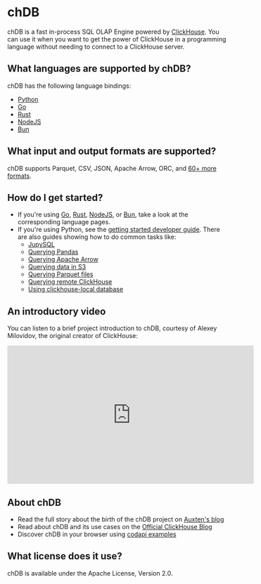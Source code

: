 
# chDB

chDB is a fast in-process SQL OLAP Engine powered by [ClickHouse](https://github.com/clickhouse/clickhouse).
You can use it when you want to get the power of ClickHouse in a programming language without needing to connect to a ClickHouse server.

## What languages are supported by chDB? 

chDB has the following language bindings:

* [Python](install/python.md)
* [Go](install/go.md)
* [Rust](install/rust.md)
* [NodeJS](install/nodejs.md)
* [Bun](install/bun.md)

## What input and output formats are supported? 

chDB supports Parquet, CSV, JSON, Apache Arrow, ORC, and [60+ more formats](/interfaces/formats).

## How do I get started? 

* If you're using [Go](install/go.md), [Rust](install/rust.md), [NodeJS](install/nodejs.md), or [Bun](install/bun.md), take a look at the corresponding language pages.
* If you're using Python, see the [getting started developer guide](getting-started.md). There are also guides showing how to do common tasks like:
    * [JupySQL](guides/jupysql.md)
    * [Querying Pandas](guides/querying-pandas.md)
    * [Querying Apache Arrow](guides/querying-apache-arrow.md)
    * [Querying data in S3](guides/querying-s3-bucket.md)
    * [Querying Parquet files](guides/querying-parquet.md)
    * [Querying remote ClickHouse](guides/query-remote-clickhouse.md)
    * [Using clickhouse-local database](guides/clickhouse-local.md)

<!-- ## What is chDB?

chDB lets you 

- Supports Python DB API 2.0: [example](https://github.com/chdb-io/chdb/blob/main/examples/dbapi.py) and [custom UDF Functions](https://github.com/chdb-io/chdb/blob/main/examples/udf.py) -->

## An introductory video 

You can listen to a brief project introduction to chDB, courtesy of Alexey Milovidov, the original creator of ClickHouse:

<div class='vimeo-container'>
<iframe width="560" height="315" src="https://www.youtube.com/embed/cuf_hYn7dqU?si=SzUm7RW4Ae5-YwFo" title="YouTube video player" frameborder="0" allow="accelerometer; autoplay; clipboard-write; encrypted-media; gyroscope; picture-in-picture; web-share" referrerpolicy="strict-origin-when-cross-origin" allowfullscreen></iframe>
</div>

## About chDB 

- Read the full story about the birth of the chDB project on [Auxten's blog](https://clickhouse.com/blog/chdb-embedded-clickhouse-rocket-engine-on-a-bicycle)
- Read about chDB and its use cases on the [Official ClickHouse Blog](https://clickhouse.com/blog/welcome-chdb-to-clickhouse)
- Discover chDB in your browser using [codapi examples](https://antonz.org/trying-chdb/)


## What license does it use? 

chDB is available under the Apache License, Version 2.0.
